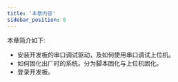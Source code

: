 ```yaml
---
title: '本章内容'
sidebar_position: 0
---
```


本章简介如下:
+ 安装开发板的串口调试驱动，及如何使用串口调试上位机。
+ 如何固化出厂时的系统。分为脚本固化与上位机固化。
+ 登录开发板。

